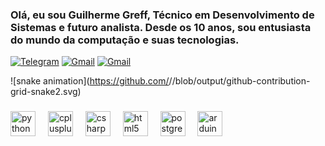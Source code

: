 ### Olá, eu sou Guilherme Greff, Técnico em Desenvolvimento de Sistemas e futuro analista. Desde os 10 anos, sou entusiasta do mundo da computação e suas tecnologias.

[![Telegram](https://img.shields.io/badge/Telegram-2CA5E0?style=for-the-badge&logo=telegram&logoColor=white)](https://t.me/Greff81)
[![Gmail](https://img.shields.io/badge/Gmail-D14836?style=for-the-badge&logo=gmail&logoColor=white)](mailto:guilhermegreff91@gmail.com)
[![Gmail](https://img.shields.io/badge/LinkedIn-0077B5?style=for-the-badge&logo=linkedin&logoColor=white)](www.linkedin.com/in/guilherme-greff-4bb378296)

![snake animation](https://github.com/<seu Greff81>/<seu Greff81>/blob/output/github-contribution-grid-snake2.svg)

###

<div align="left">
  <img src="https://cdn.jsdelivr.net/gh/devicons/devicon/icons/python/python-original.svg" height="40" alt="python logo"  />
  <img width="12" />
  <img src="https://cdn.jsdelivr.net/gh/devicons/devicon/icons/cplusplus/cplusplus-original.svg" height="40" alt="cplusplus logo"  />
  <img width="12" />
  <img src="https://cdn.jsdelivr.net/gh/devicons/devicon/icons/csharp/csharp-original.svg" height="40" alt="csharp logo"  />
  <img width="12" />
  <img src="https://cdn.jsdelivr.net/gh/devicons/devicon/icons/html5/html5-original.svg" height="40" alt="html5 logo"  />
  <img width="12" />
  <img src="https://cdn.jsdelivr.net/gh/devicons/devicon/icons/postgresql/postgresql-original.svg" height="40" alt="postgresql logo"  />
  <img width="12" />
  <img src="https://cdn.jsdelivr.net/gh/devicons/devicon/icons/arduino/arduino-original.svg" height="40" alt="arduino logo"  />
</div>

###
